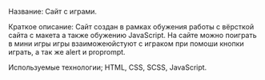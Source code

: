 Название: Сайт с играми.

Краткое описание:
Сайт создан в рамках обужения работы с вёрсткой сайта с макета а также обужению JavaScript.
На сайте можно поиграть в мини игры игры взаиможеюйстуют с играком при помоши кнопки играть, а так же alert и proprompt.

Используемые технологии;
HTML, CSS, SCSS, JavaScript.
